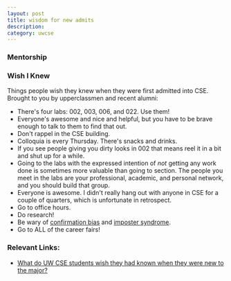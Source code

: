 ```yaml
---
layout: post
title: wisdom for new admits
description:
category: uwcse
---
```


### Mentorship

### Wish I Knew
Things people wish they knew when they were first admitted into CSE. Brought to you by upperclassmen and recent alumni:

* There's four labs: 002, 003, 006, and 022. Use them!
* Everyone's awesome and nice and helpful, but you have to be brave enough to talk to them to find that out.
* Don't rappel in the CSE building.
* Colloquia is every Thursday. There's snacks and drinks.
* If you see people giving you dirty looks in 002 that means reel it in a bit and shut up for a while.
* Going to the labs with the expressed intention of *not* getting any work done is sometimes more valuable than going to section. The people you meet in the labs are your professional, academic, and personal network, and you should build that group. 
* Everyone is awesome. I didn't really hang out with anyone in CSE for a couple of quarters, which is unfortunate in retrospect.
* Go to office hours.
* Do research!
* Be wary of [confirmation bias](http://en.wikipedia.org/wiki/Confirmation_bias) and [imposter syndrome](http://en.wikipedia.org/wiki/Impostor_syndrome).
* Go to ALL of the career fairs!

### Relevant Links:
* [What do UW CSE students wish they had known when they were new to the major?](https://www.quora.com/What-do-UW-CSE-students-wish-they-had-known-when-they-were-new-to-the-major)
